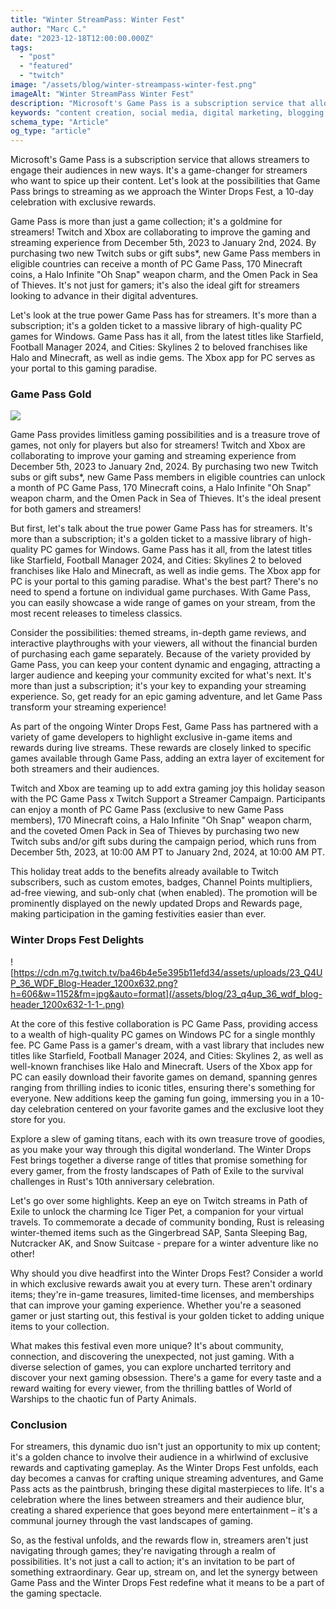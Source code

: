```yaml
---
title: "Winter StreamPass: Winter Fest"
author: "Marc C."
date: "2023-12-18T12:00:00.000Z"
tags:
  - "post"
  - "featured"
  - "twitch"
image: "/assets/blog/winter-streampass-winter-fest.png"
imageAlt: "Winter StreamPass Winter Fest"
description: "Microsoft's Game Pass is a subscription service that allows streamers to engage their audiences in new ways"
keywords: "content creation, social media, digital marketing, blogging, SEO, content strategy, social media marketing, online marketing"
schema_type: "Article"
og_type: "article"
---
```

Microsoft's Game Pass is a subscription service that allows streamers to engage their audiences in new ways. It's a game-changer for streamers who want to spice up their content. Let's look at the possibilities that Game Pass brings to streaming as we approach the Winter Drops Fest, a 10-day celebration with exclusive rewards.

Game Pass is more than just a game collection; it's a goldmine for streamers! Twitch and Xbox are collaborating to improve the gaming and streaming experience from December 5th, 2023 to January 2nd, 2024. By purchasing two new Twitch subs or gift subs*, new Game Pass members in eligible countries can receive a month of PC Game Pass, 170 Minecraft coins, a Halo Infinite "Oh Snap" weapon charm, and the Omen Pack in Sea of Thieves. It's not just for gamers; it's also the ideal gift for streamers looking to advance in their digital adventures.

Let's look at the true power Game Pass has for streamers. It's more than a subscription; it's a golden ticket to a massive library of high-quality PC games for Windows. Game Pass has it all, from the latest titles like Starfield, Football Manager 2024, and Cities: Skylines 2 to beloved franchises like Halo and Minecraft, as well as indie gems. The Xbox app for PC serves as your portal to this gaming paradise.

### Game Pass Gold

![](/assets/blog/gpg.png)

Game Pass provides limitless gaming possibilities and is a treasure trove of games, not only for players but also for streamers! Twitch and Xbox are collaborating to improve your gaming and streaming experience from December 5th, 2023 to January 2nd, 2024. By purchasing two new Twitch subs or gift subs*, new Game Pass members in eligible countries can unlock a month of PC Game Pass, 170 Minecraft coins, a Halo Infinite "Oh Snap" weapon charm, and the Omen Pack in Sea of Thieves. It's the ideal present for both gamers and streamers!

But first, let's talk about the true power Game Pass has for streamers. It's more than a subscription; it's a golden ticket to a massive library of high-quality PC games for Windows. Game Pass has it all, from the latest titles like Starfield, Football Manager 2024, and Cities: Skylines 2 to beloved franchises like Halo and Minecraft, as well as indie gems. The Xbox app for PC is your portal to this gaming paradise. What's the best part? There's no need to spend a fortune on individual game purchases. With Game Pass, you can easily showcase a wide range of games on your stream, from the most recent releases to timeless classics.

Consider the possibilities: themed streams, in-depth game reviews, and interactive playthroughs with your viewers, all without the financial burden of purchasing each game separately. Because of the variety provided by Game Pass, you can keep your content dynamic and engaging, attracting a larger audience and keeping your community excited for what's next. It's more than just a subscription; it's your key to expanding your streaming experience. So, get ready for an epic gaming adventure, and let Game Pass transform your streaming experience!

As part of the ongoing Winter Drops Fest, Game Pass has partnered with a variety of game developers to highlight exclusive in-game items and rewards during live streams. These rewards are closely linked to specific games available through Game Pass, adding an extra layer of excitement for both streamers and their audiences.

Twitch and Xbox are teaming up to add extra gaming joy this holiday season with the PC Game Pass x Twitch Support a Streamer Campaign. Participants can enjoy a month of PC Game Pass (exclusive to new Game Pass members), 170 Minecraft coins, a Halo Infinite "Oh Snap" weapon charm, and the coveted Omen Pack in Sea of Thieves by purchasing two new Twitch subs and/or gift subs during the campaign period, which runs from December 5th, 2023, at 10:00 AM PT to January 2nd, 2024, at 10:00 AM PT.

This holiday treat adds to the benefits already available to Twitch subscribers, such as custom emotes, badges, Channel Points multipliers, ad-free viewing, and sub-only chat (when enabled). The promotion will be prominently displayed on the newly updated Drops and Rewards page, making participation in the gaming festivities easier than ever.

### Winter Drops Fest Delights

![https://cdn.m7g.twitch.tv/ba46b4e5e395b11efd34/assets/uploads/23_Q4UP_36_WDF_Blog-Header_1200x632.png?h=606&w=1152&fm=jpg&auto=format](/assets/blog/23_q4up_36_wdf_blog-header_1200x632-1-1-.png)

At the core of this festive collaboration is PC Game Pass, providing access to a wealth of high-quality PC games on Windows PC for a single monthly fee. PC Game Pass is a gamer's dream, with a vast library that includes new titles like Starfield, Football Manager 2024, and Cities: Skylines 2, as well as well-known franchises like Halo and Minecraft. Users of the Xbox app for PC can easily download their favorite games on demand, spanning genres ranging from thrilling indies to iconic titles, ensuring there's something for everyone. New additions keep the gaming fun going, immersing you in a 10-day celebration centered on your favorite games and the exclusive loot they store for you. 

Explore a slew of gaming titans, each with its own treasure trove of goodies, as you make your way through this digital wonderland. The Winter Drops Fest brings together a diverse range of titles that promise something for every gamer, from the frosty landscapes of Path of Exile to the survival challenges in Rust's 10th anniversary celebration.

Let's go over some highlights. Keep an eye on Twitch streams in Path of Exile to unlock the charming Ice Tiger Pet, a companion for your virtual travels. To commemorate a decade of community bonding, Rust is releasing winter-themed items such as the Gingerbread SAP, Santa Sleeping Bag, Nutcracker AK, and Snow Suitcase - prepare for a winter adventure like no other!

Why should you dive headfirst into the Winter Drops Fest? Consider a world in which exclusive rewards await you at every turn. These aren't ordinary items; they're in-game treasures, limited-time licenses, and memberships that can improve your gaming experience. Whether you're a seasoned gamer or just starting out, this festival is your golden ticket to adding unique items to your collection.

What makes this festival even more unique? It's about community, connection, and discovering the unexpected, not just gaming. With a diverse selection of games, you can explore uncharted territory and discover your next gaming obsession. There's a game for every taste and a reward waiting for every viewer, from the thrilling battles of World of Warships to the chaotic fun of Party Animals.

### Conclusion

For streamers, this dynamic duo isn't just an opportunity to mix up content; it's a golden chance to involve their audience in a whirlwind of exclusive rewards and captivating gameplay. As the Winter Drops Fest unfolds, each day becomes a canvas for crafting unique streaming adventures, and Game Pass acts as the paintbrush, bringing these digital masterpieces to life. It's a celebration where the lines between streamers and their audience blur, creating a shared experience that goes beyond mere entertainment – it's a communal journey through the vast landscapes of gaming.

So, as the festival unfolds, and the rewards flow in, streamers aren't just navigating through games; they're navigating through a realm of possibilities. It's not just a call to action; it's an invitation to be part of something extraordinary. Gear up, stream on, and let the synergy between Game Pass and the Winter Drops Fest redefine what it means to be a part of the gaming spectacle.

